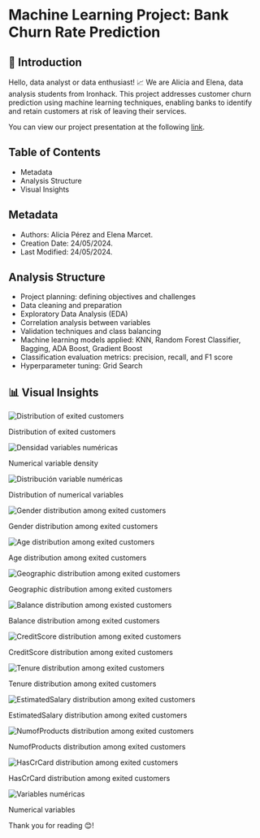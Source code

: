 # Machine Learning Project: Bank Churn Rate Prediction

## 👋 Introduction

Hello, data analyst or data enthusiast! 📈 We are Alicia and Elena, data analysis students from Ironhack. This project addresses customer churn prediction using machine learning techniques, enabling banks to identify and retain customers at risk of leaving their services.

You can view our project presentation at the following <a href="https://docs.google.com/presentation/d/1ktLRH-_VtkAzJH6bHEgY3jY7S1enClySGO14q_khs5w/edit#slide=id.g2dfb7b9197d_0_33">link</a>.


## Table of Contents

- Metadata
- Analysis Structure
- Visual Insights

## Metadata

- Authors: Alicia Pérez and Elena Marcet.
- Creation Date: 24/05/2024.
- Last Modified: 24/05/2024.

## Analysis Structure

- Project planning: defining objectives and challenges
- Data cleaning and preparation
- Exploratory Data Analysis (EDA)
- Correlation analysis between variables
- Validation techniques and class balancing
- Machine learning models applied: KNN, Random Forest Classifier, Bagging, ADA Boost, Gradient Boost
- Classification evaluation metrics: precision, recall, and F1 score
- Hyperparameter tuning: Grid Search

## 📊 Visual Insights

![Distribution of exited customers](https://drive.google.com/uc?export=view&id=1TKFSevj04IfNyH3uVOpgI8zcmsr2sdqx)

Distribution of exited customers

![Densidad variables numéricas](https://drive.google.com/uc?export=view&id=1jyha1xPbGGWpABKgAkh3gHOKe4YNc1Ml)

Numerical variable density

![Distribución variable numéricas](https://drive.google.com/uc?export=view&id=1GW4ria9gDhjgXeIuMHt5gOyCh6mL1TUz)

Distribution of numerical variables

![Gender distribution among exited customers](https://drive.google.com/uc?export=view&id=1p0U5dd7QI2z1zR1mUpLcqA_Gcgr8IrGh)

Gender distribution among exited customers

![Age distribution among exited customers](https://drive.google.com/uc?export=view&id=1Ae7Hvq204SwgaqQ68GB76DMDMma19s7x)

Age distribution among exited customers

![Geographic distribution among exited customers](https://drive.google.com/uc?export=view&id=1SOTG-BmI7yiPTHpyKcHyQcSjG7OGHuhN)

Geographic distribution among exited customers

![Balance distribution among existed customers](https://drive.google.com/uc?export=view&id=1r4Dt_aBuWyJV7peVn4Ho6G7puuMpif9f)

Balance distribution among exited customers

![CreditScore distribution among exited customers](https://drive.google.com/uc?export=view&id=1kO_OtiyiU2gXORvo1mHlLPwxU1iYK9y6)

CreditScore distribution among exited customers

![Tenure distribution among exited customers](https://drive.google.com/uc?export=view&id=1VJCbVLZXBIPjkbj8p8_INEDeCY6_DNQi)

Tenure distribution among exited customers

![EstimatedSalary distribution among exited customers](https://drive.google.com/uc?export=view&id=1jdRNi6HLptEgC3OW2h0h-9SzuPitIESX)

EstimatedSalary distribution among exited customers

![NumofProducts distribution among exited customers](https://drive.google.com/uc?export=view&id=1pyhtPLzO-PQQ66PrOjJGRvOtbNfP0TGk)

NumofProducts distribution among exited customers

![HasCrCard distribution among exited customers](https://drive.google.com/uc?export=view&id=1j5q31zeZD9_mshyFHJePlgCZOxS2D_qc)

HasCrCard distribution among exited customers

![Variables numéricas](https://drive.google.com/uc?export=view&id=1rArEC0eWJloigybCKJ_ala7g_eIXzsW3)

Numerical variables

Thank you for reading 😊!